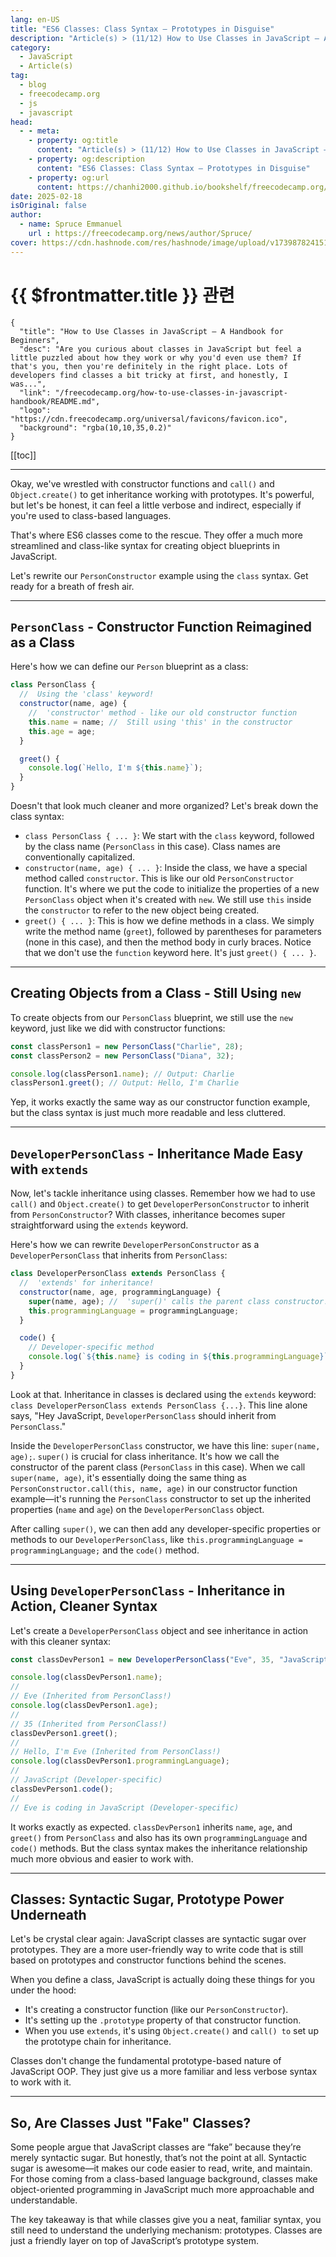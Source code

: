 ```yaml
---
lang: en-US
title: "ES6 Classes: Class Syntax – Prototypes in Disguise"
description: "Article(s) > (11/12) How to Use Classes in JavaScript – A Handbook for Beginners"
category:
  - JavaScript
  - Article(s)
tag:
  - blog
  - freecodecamp.org
  - js
  - javascript
head:
  - - meta:
    - property: og:title
      content: "Article(s) > (11/12) How to Use Classes in JavaScript – A Handbook for Beginners"
    - property: og:description
      content: "ES6 Classes: Class Syntax – Prototypes in Disguise"
    - property: og:url
      content: https://chanhi2000.github.io/bookshelf/freecodecamp.org/how-to-use-classes-in-javascript-handbook/es6-classes-class-syntax-prototypes-in-disguise.html
date: 2025-02-18
isOriginal: false
author:
  - name: Spruce Emmanuel
    url : https://freecodecamp.org/news/author/Spruce/
cover: https://cdn.hashnode.com/res/hashnode/image/upload/v1739878241514/a725b4af-8061-49c2-9575-2aa4096acb74.png
---
```


# {{ $frontmatter.title }} 관련

```component VPCard
{
  "title": "How to Use Classes in JavaScript – A Handbook for Beginners",
  "desc": "Are you curious about classes in JavaScript but feel a little puzzled about how they work or why you'd even use them? If that's you, then you're definitely in the right place. Lots of developers find classes a bit tricky at first, and honestly, I was...",
  "link": "/freecodecamp.org/how-to-use-classes-in-javascript-handbook/README.md",
  "logo": "https://cdn.freecodecamp.org/universal/favicons/favicon.ico",
  "background": "rgba(10,10,35,0.2)"
}
```

[[toc]]

---

<SiteInfo
  name="How to Use Classes in JavaScript – A Handbook for Beginners"
  desc="Are you curious about classes in JavaScript but feel a little puzzled about how they work or why you'd even use them? If that's you, then you're definitely in the right place. Lots of developers find classes a bit tricky at first, and honestly, I was..."
  url="https://freecodecamp.org/news/how-to-use-classes-in-javascript-handbook#heading-es6-classes-class-syntax-prototypes-in-disguise"
  logo="https://cdn.freecodecamp.org/universal/favicons/favicon.ico"
  preview="https://cdn.hashnode.com/res/hashnode/image/upload/v1739878241514/a725b4af-8061-49c2-9575-2aa4096acb74.png"/>


Okay, we've wrestled with constructor functions and `call()` and `Object.create()` to get inheritance working with prototypes. It's powerful, but let's be honest, it can feel a little verbose and indirect, especially if you're used to class-based languages.

That's where ES6 classes come to the rescue. They offer a much more streamlined and class-like syntax for creating object blueprints in JavaScript.

Let's rewrite our `PersonConstructor` example using the `class` syntax. Get ready for a breath of fresh air.

---

## `PersonClass` - Constructor Function Reimagined as a Class

Here's how we can define our `Person` blueprint as a class:

```js
class PersonClass {
  //  Using the 'class' keyword!
  constructor(name, age) {
    //  'constructor' method - like our old constructor function
    this.name = name; //  Still using 'this' in the constructor
    this.age = age;
  }

  greet() {
    console.log(`Hello, I'm ${this.name}`);
  }
}
```

Doesn't that look much cleaner and more organized? Let's break down the class syntax:

- `class PersonClass { ... }`: We start with the `class` keyword, followed by the class name (`PersonClass` in this case). Class names are conventionally capitalized.
- `constructor(name, age) { ... }`: Inside the class, we have a special method called `constructor`. This is like our old `PersonConstructor` function. It's where we put the code to initialize the properties of a new `PersonClass` object when it's created with `new`. We still use `this` inside the `constructor` to refer to the new object being created.
- `greet() { ... }`: This is how we define methods in a class. We simply write the method name (`greet`), followed by parentheses for parameters (none in this case), and then the method body in curly braces. Notice that we don't use the `function` keyword here. It's just `greet() { ... }`.

---

## Creating Objects from a Class - Still Using `new`

To create objects from our `PersonClass` blueprint, we still use the `new` keyword, just like we did with constructor functions:

```js
const classPerson1 = new PersonClass("Charlie", 28);
const classPerson2 = new PersonClass("Diana", 32);

console.log(classPerson1.name); // Output: Charlie
classPerson1.greet(); // Output: Hello, I'm Charlie
```

Yep, it works exactly the same way as our constructor function example, but the class syntax is just much more readable and less cluttered.

---

## `DeveloperPersonClass` - Inheritance Made Easy with `extends`

Now, let's tackle inheritance using classes. Remember how we had to use `call()` and `Object.create()` to get `DeveloperPersonConstructor` to inherit from `PersonConstructor`? With classes, inheritance becomes super straightforward using the `extends` keyword.

Here's how we can rewrite `DeveloperPersonConstructor` as a `DeveloperPersonClass` that inherits from `PersonClass`:

```js
class DeveloperPersonClass extends PersonClass {
  //  'extends' for inheritance!
  constructor(name, age, programmingLanguage) {
    super(name, age); //  'super()' calls the parent class constructor!
    this.programmingLanguage = programmingLanguage;
  }

  code() {
    // Developer-specific method
    console.log(`${this.name} is coding in ${this.programmingLanguage}`);
  }
}
```

Look at that. Inheritance in classes is declared using the `extends` keyword: `class DeveloperPersonClass extends PersonClass {...}`. This line alone says, "Hey JavaScript, `DeveloperPersonClass` should inherit from `PersonClass`."

Inside the `DeveloperPersonClass` constructor, we have this line: `super(name, age);`. `super()` is crucial for class inheritance. It's how we call the constructor of the parent class (`PersonClass` in this case). When we call `super(name, age)`, it's essentially doing the same thing as `PersonConstructor.call(this, name, age)` in our constructor function example—it's running the `PersonClass` constructor to set up the inherited properties (`name` and `age`) on the `DeveloperPersonClass` object.

After calling `super()`, we can then add any developer-specific properties or methods to our `DeveloperPersonClass`, like `this.programmingLanguage = programmingLanguage;` and the `code()` method.

---

## Using `DeveloperPersonClass` - Inheritance in Action, Cleaner Syntax

Let's create a `DeveloperPersonClass` object and see inheritance in action with this cleaner syntax:

```js
const classDevPerson1 = new DeveloperPersonClass("Eve", 35, "JavaScript");

console.log(classDevPerson1.name);
//
// Eve (Inherited from PersonClass!)
console.log(classDevPerson1.age);
//
// 35 (Inherited from PersonClass!)
classDevPerson1.greet(); 
//
// Hello, I'm Eve (Inherited from PersonClass!)
console.log(classDevPerson1.programmingLanguage);
//
// JavaScript (Developer-specific)
classDevPerson1.code(); 
//
// Eve is coding in JavaScript (Developer-specific)
```

It works exactly as expected. `classDevPerson1` inherits `name`, `age`, and `greet()` from `PersonClass` and also has its own `programmingLanguage` and `code()` methods. But the class syntax makes the inheritance relationship much more obvious and easier to work with.

---

## Classes: Syntactic Sugar, Prototype Power Underneath

Let's be crystal clear again: JavaScript classes are syntactic sugar over prototypes. They are a more user-friendly way to write code that is still based on prototypes and constructor functions behind the scenes.

When you define a class, JavaScript is actually doing these things for you under the hood:

- It's creating a constructor function (like our `PersonConstructor`).
- It's setting up the `.prototype` property of that constructor function.
- When you use `extends`, it's using `Object.create()` and `call() to` set up the prototype chain for inheritance.

Classes don't change the fundamental prototype-based nature of JavaScript OOP. They just give us a more familiar and less verbose syntax to work with it.

---

## So, Are Classes Just "Fake" Classes?

Some people argue that JavaScript classes are “fake” because they’re merely syntactic sugar. But honestly, that’s not the point at all. Syntactic sugar is awesome—it makes our code easier to read, write, and maintain. For those coming from a class-based language background, classes make object-oriented programming in JavaScript much more approachable and understandable.

The key takeaway is that while classes give you a neat, familiar syntax, you still need to understand the underlying mechanism: prototypes. Classes are just a friendly layer on top of JavaScript’s prototype system.
